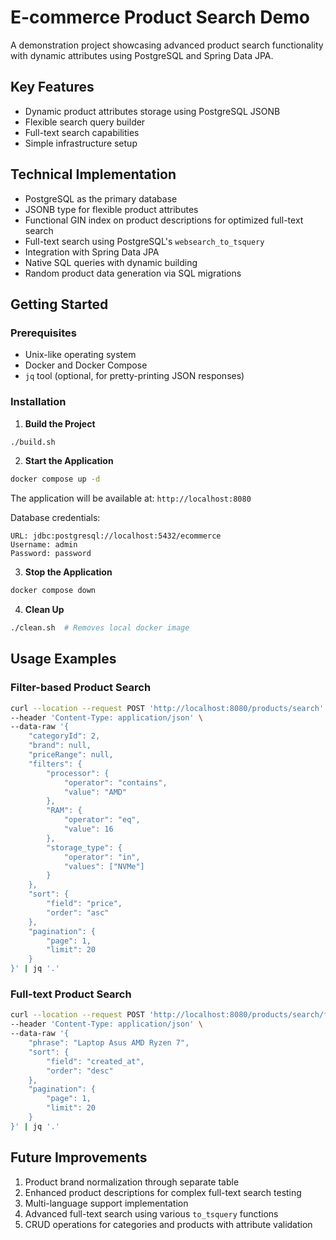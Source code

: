 # E-commerce Product Search Demo
A demonstration project showcasing advanced product search functionality with dynamic attributes using PostgreSQL and Spring Data JPA.

## Key Features
- Dynamic product attributes storage using PostgreSQL JSONB
- Flexible search query builder
- Full-text search capabilities
- Simple infrastructure setup

## Technical Implementation
- PostgreSQL as the primary database
- JSONB type for flexible product attributes
- Functional GIN index on product descriptions for optimized full-text search
- Full-text search using PostgreSQL's `websearch_to_tsquery`
- Integration with Spring Data JPA
- Native SQL queries with dynamic building
- Random product data generation via SQL migrations

## Getting Started

### Prerequisites
- Unix-like operating system
- Docker and Docker Compose
- `jq` tool (optional, for pretty-printing JSON responses)

### Installation

1. **Build the Project**
```bash
./build.sh
```

2. **Start the Application**
```bash
docker compose up -d
```

The application will be available at: `http://localhost:8080`

Database credentials:
```
URL: jdbc:postgresql://localhost:5432/ecommerce
Username: admin
Password: password
```

3. **Stop the Application**
```bash
docker compose down
```

4. **Clean Up**
```bash
./clean.sh  # Removes local docker image
```

## Usage Examples

### Filter-based Product Search
```bash
curl --location --request POST 'http://localhost:8080/products/search' \
--header 'Content-Type: application/json' \
--data-raw '{
    "categoryId": 2,
    "brand": null,
    "priceRange": null,
    "filters": {
        "processor": {
            "operator": "contains",
            "value": "AMD"
        },
        "RAM": {
            "operator": "eq",
            "value": 16
        },
        "storage_type": {
            "operator": "in",
            "values": ["NVMe"]
        }
    },
    "sort": {
        "field": "price",
        "order": "asc"
    },
    "pagination": {
        "page": 1,
        "limit": 20
    }
}' | jq '.'
```

### Full-text Product Search
```bash
curl --location --request POST 'http://localhost:8080/products/search/full-text' \
--header 'Content-Type: application/json' \
--data-raw '{
    "phrase": "Laptop Asus AMD Ryzen 7",
    "sort": {
        "field": "created_at",
        "order": "desc"
    },
    "pagination": {
        "page": 1,
        "limit": 20
    }
}' | jq '.'
```

## Future Improvements
1. Product brand normalization through separate table
2. Enhanced product descriptions for complex full-text search testing
3. Multi-language support implementation
4. Advanced full-text search using various `to_tsquery` functions
5. CRUD operations for categories and products with attribute validation

